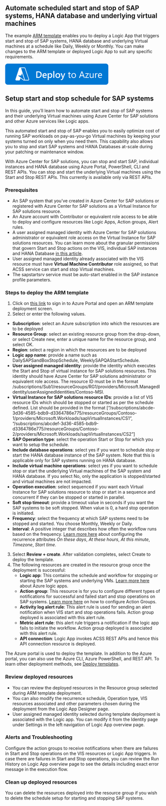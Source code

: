 ## Automate scheduled start and stop of SAP systems, HANA database and underlying virtual machines

The example [ARM template](https://github.com/Azure/Azure-Center-for-SAP-solutions/blob/main/ScheduledStartandStopforSAPSystems/azuredeploy.json) enables you to deploy a Logic App that triggers start and stop of SAP systems, HANA database and underlying Virtual machines at a schedule like Daily, Weekly or Monthly. You can make changes to the ARM template or deployed Logic App to suit any specific requirements. 

[![Deploy To Azure](https://raw.githubusercontent.com/Azure/azure-quickstart-templates/master/1-CONTRIBUTION-GUIDE/images/deploytoazure.svg?sanitize=true)](https://portal.azure.com/#create/Microsoft.Template/uri/https%3A%2F%2Fraw.githubusercontent.com%2FAzure%2FAzure-Center-for-SAP-solutions%2Fmain%2FScheduledStartandStopforSAPSystems%2Fazuredeploy.json/createUIDefinitionUri/https%3A%2F%2Fraw.githubusercontent.com%2FAzure%2FAzure-Center-for-SAP-solutions%2Fmain%2FScheduledStartandStopforSAPSystems%2FcreateUiDefinition.json)

## Setup start and stop schedule for SAP systems
In this guide, you’ll learn how to automate start and stop of SAP systems and their underlying Virtual machines using Azure Center for SAP solutions and other Azure services like Logic apps. 

This automated start and stop of SAP enables you to easily optimize cost of running SAP workloads on pay-as-you-go Virtual machines by keeping your systems turned on only when you need them. This capability also allows you to stop and start SAP systems and HANA Databases at-scale during your patching or maintenance window. 

With Azure Center for SAP solutions, you can stop and start SAP, individual instances and HANA database using Azure Portal, PowerShell, CLI and REST APIs. You can stop and start the underlying Virtual machines using the Start and Stop REST APIs. This currently is available only via REST APIs.

### Prerequisites
- An SAP system that you've created in Azure Center for SAP solutions or registered with Azure Center for SAP solutions as a Virtual Instance for SAP solutions resource.
- An Azure account with Contributor or equivalent role access to be able to deploy and configure resources like Logic Apps, Action groups, Alert rules. 
- A user assigned managed identity with Azure Center for SAP solutions administrator or equivalent role access on the Virtual Instance for SAP solutions resources. You can learn more about the granular permissions that govern Start and Stop actions on the VIS, individual SAP instances and HANA Database [in this article](https://learn.microsoft.com/en-us/azure/sap/center-sap-solutions/manage-with-azure-rbac#start-sap-system).
- User assigned managed identity already associated with the VIS resource must have **Virtual Machine Contributor** role assigned, so that ACSS service can start and stop Virtual machines. 
- The sapstartsrv service must be auto-start enabled in the SAP instance profile parameters.

### Steps to deploy the ARM template
1.	Click on [this link](https://portal.azure.com/#create/Microsoft.Template/uri/https%3A%2F%2Fraw.githubusercontent.com%2FAzure%2FAzure-Center-for-SAP-solutions%2Fmain%2FScheduledStartandStopforSAPSystems%2Fazuredeploy.json/createUIDefinitionUri/https%3A%2F%2Fraw.githubusercontent.com%2FAzure%2FAzure-Center-for-SAP-solutions%2Fmain%2FScheduledStartandStopforSAPSystems%2FcreateUiDefinition.json) to sign in to Azure Portal and open an ARM template deployment screen.
2.	Select or enter the following values.
   - **Subscription**: select an Azure subscription into which the resources are to be deployed
   - **Resource Group**: select an existing resource group from the drop-down, or select Create new, enter a unique name for the resource group, and select OK.
   - **Region**: select a region in which the resources are to be deployed
   - **Logic app name**: provide a name such as DailySAPSandBoxStopSchedule, WeeklySAPQAStartSchedule.
   - **User assigned managed identity**: provide the identity which executes the Start and Stop of virtual instance for SAP solutions resources. This identity should have Azure Center for SAP solutions administrator or equivalent role access. The resource ID must be in the format /subscriptions/Sub1/resourceGroups/RG1/providers/Microsoft.ManagedIdentity/userAssignedIdentities/Contoso-MSI.
  - **Virtual Instance for SAP solutions resource IDs**: provide a list of VIS resource IDs which should be stopped or started as per the schedule defined. List should be provided in the format [“/subscriptions/abcde-3d36-4585-bdb9-d3364786e775/resourceGroups/Contoso-1/providers/Microsoft.Workloads/sapVirtualInstances/CS1”, “/subscriptions/abcdef-3d36-4585-bdb9-d3364786e775/resourceGroups/Contoso-2/providers/Microsoft.Workloads/sapVirtualInstances/CS2”]
   - **SAP Operation type**: select the operation Start or Stop for which you want to setup the schedule.
   - **Include database operations**: select yes if you want to schedule stop or start the HANA database instance of the SAP system. Note that this is applicable only for SAP systems running on HANA database. 
   - **Include virtual machine operations**: select yes if you want to schedule stop or start the underlying Virtual machines of the SAP system and HANA database. If you select No, only the application is stopped/started and virtual machines are not impacted.
  - **Operation execution**: select sequenced if you want each Virtual Instance for SAP solutions resource to stop or start in a sequence and concurrent if they can be stopped or started in parallel.
  - **Soft stop timeout**: provide a timeout value in seconds if you want the SAP systems to be soft stopped. When value is 0, a hard stop operation is initiated.
  - **Frequency**: select the frequency at which SAP systems need to be stopped and started. You choose Monthly, Weekly or Daily.
  - **Interval**: A positive integer that describes how often the workflow runs based on the frequency. [Learn more here](https://learn.microsoft.com/en-us/azure/connectors/connectors-native-recurrence?tabs=consumption#add-the-recurrence-trigger) about configuring the recurrence attributes *On these days*, *At these hours*, *At this minute*, *Timezone*, *Start time*.
  
3.	Select **Review + create**. After validation completes, select Create to deploy the template.
4.	The following resources are created in the resource group once the deployment is successful:
     - **Logic app**: This contains the schedule and workflow for stopping or starting the SAP systems and underlying VMs. [Learn more here](https://learn.microsoft.com/en-us/azure/logic-apps/logic-apps-overview) about Azure logic apps.
     - **Action group**: This resource is for you to configure different types of notifications for successful and failed start and stop operations on SAP systems. [Learn more here](https://learn.microsoft.com/en-us/azure/azure-monitor/alerts/action-groups) on how to configure Action Groups.
     - **Activity log alert rule**: This alert rule is used for sending an alert notification when VIS start and stop operations fails. Action group deployed is associated with this alert rule.
     - **Metric alert rule**: this alert rule triggers a notification if the logic app fails to initiate the workflow. Action group deployed is associated with this alert rule.
     - **API connection**: Logic App invokes ACSS REST APIs and hence this API connection resource is deployed.

The Azure portal is used to deploy the template. In addition to the Azure portal, you can also use the Azure CLI, Azure PowerShell, and REST API. To learn other deployment methods, see [Deploy templates](https://learn.microsoft.com/en-us/azure/azure-resource-manager/templates/deploy-cli).

### Review deployed resources
- You can review the deployed resources in the Resource group selected during ARM template deployment.
- You can also modify the recurrence schedule, Operation type, VIS resources associated and other parameters chosen during the deployment from the Logic App Designer page.
- User assigned managed identity selected during template deployment is associated with the Logic app. You can modify it from the Identity page under Settings in the left navigation of Logic App overview page.

### Alerts and Troubleshooting
Configure the action groups to receive notifications when there are failures in Start and Stop operations on the VIS resources or Logic App triggers. In case there are failures in Start and Stop operations, you can review the Run History on Logic App overview page to see the details including exact error message in the execution flow.

### Clean up deployed resources
You can delete the resources deployed into the resource group if you wish to delete the schedule setup for starting and stopping SAP systems.
